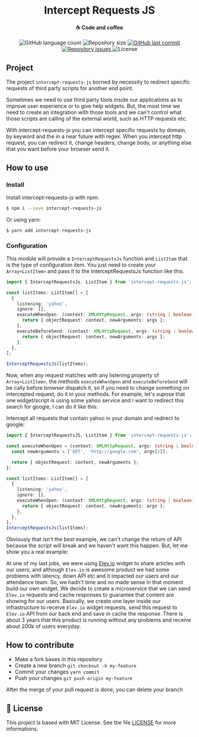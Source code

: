 <h1 align="center">
    Intercept Requests JS
</h1>

<h4 align="center">
    ☕ Code and coffee
</h4>
<p align="center">
  <img alt="GitHub language count" src="https://img.shields.io/github/languages/count/luispmoraisc/intercept_requests_js?style=for-the-badge">

  <img alt="Repository size" src="https://img.shields.io/github/repo-size/luispmoraisc/intercept_requests_js?style=for-the-badge">
  
  <a href="https://github.com/luispmoraisc/intercept_requests_js/commits/master">
    <img alt="GitHub last commit" src="https://img.shields.io/github/last-commit/luispmoraisc/intercept_requests_js/master?style=for-the-badge">
  </a>

  <a href="https://github.com/luispmoraisc/intercept_requests_js/issues">
    <img alt="Repository issues" src="https://img.shields.io/github/issues/luispmoraisc/intercept_requests_js?style=for-the-badge">
  </a>

  <img alt="License" src="https://img.shields.io/badge/license-MIT-brightgreen">
</p>

## Project

The project `intercept-requests-js` borned by necessity to redirect specific requests of third party scripts for another
end point.

Sometimes we need to use third party tools inside our applications as to improve user experience or to give help
widgets. But, the most time we need to create an integration with those tools and we can't control what those scripts
are calling of the external world, such as HTTP requests etc.

With intercept-requests-js you can intercept specific requests by domain, by keyword and the in a near future with
regex. When you intercept http request, you can redirect it, change headers, change body, or anything else that you want
before your browser send it.

## How to use

### Install

Install intercept-requests-js with npm:

```sh
$ npm i --save intercept-requests-js
```

Or using yarn:

```sh
$ yarn add intercept-requests-js
```

### Configuration

This module will provide a `InterceptRequestsJs` function and `ListItem` that is the type of configuration item. You
just need to create your `Array<ListItem>` and pass it to the InterceptRequestsJs function like this.

```ts
import { InterceptRequestsJs, ListItem } from 'intercept-requests-js';

const listItems: ListItem[] = [
  {
    listening: 'yahoo',
    ignore: [],
    executeWhenOpen: (context: XMLHttpRequest, args: (string | boolean)[]) => {
      return { objectRequest: context, newArguments: args };
    },
    executeBeforeSend: (context: XMLHttpRequest, args: (string | boolean)[]) => {
      return { objectRequest: context, newArguments: args };
    },
  },
];

InterceptRequestsJs(listItems);
```

Now, when any request matches with any listening property of `Array<ListItem>`, the methods `executeWhenOpen` and
`executeBeforeSend` will be cally before browser dispatch it, so if you need to change something on intercepted request,
do it in your methods. For example, let's supose that one widget/script is using some yahoo service and I want to
redirect this search for google, I can do it like this:

Intercept all requests that contain yahoo in your domain and redirect to google:

```ts
import { InterceptRequestsJS, ListItem } from 'intercept-requests-js';

const executeWhenOpen = (context: XMLHttpRequest, args: (string | boolean)[]) => {
  const newArguments = ['GET', 'http://google.com', args[2]];

  return { objectRequest: context, newArguments };
};

const listItems: ListItem[] = [
  {
    listening: 'yahoo',
    ignore: [],
    executeWhenOpen: (context: XMLHttpRequest, args: (string | boolean)[]) => {
      return { objectRequest: context, newArguments: args };
    },
  },
];
InterceptRequestsJs(listItems);
```

Obviously that isn't the best example, we can't change the return of API because the script will break and we haven't want this happen. But, let me show you a real example:

At one of my last jobs, we were using [Elev.io](http://elev.io) widget to share articles with our users, and although `Elev.io` is awesome product we had some problems with latency, down API etc and it impacted our users and our attendance team.
So, we hadn't time and no made sense in that moment build our own widget. We decide to create a microservice that we can send `Elev.io` requests and cache responses to guarantee that content are showing for our users.
Basically, we create one layer inside our infrastructure to receive `Elev.io` widget requests, send this request to `Elev.io` API from our back end and save in cache the response.
There is about 3 years that this product is running without any problems and receive about 200k of users everyday.

## How to contribute

- Make a fork bases in this repository
- Create a new branch `git checkout -b my-feature`
- Commit your changes `yarn commit`
- Push your changes `git push origin my-feature`

After the merge of your pull request is done, you can delete your branch

## 📝 License

This project is based with MIT License. See the file [LICENSE](LICENSE) for more informations.
